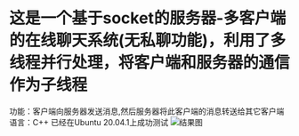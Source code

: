 # 这是一个基于socket的服务器-多客户端的在线聊天系统(无私聊功能)，利用了多线程并行处理，将客户端和服务器的通信作为子线程
功能：客户端向服务器发送消息,然后服务器将此客户端的消息转送给其它客户端
语言：C++ 已经在Ubuntu 20.04.1上成功测试
![结果图](https://github.com/ONN-sp/Live-chat-system/blob/main/Multiplayer%20online%20chat/result.jpg)
